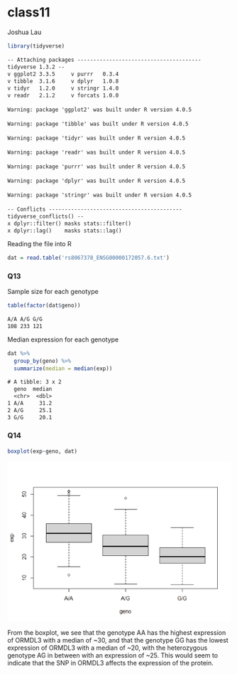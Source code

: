 class11
================
Joshua Lau

``` r
library(tidyverse)
```

    -- Attaching packages --------------------------------------- tidyverse 1.3.2 --
    v ggplot2 3.3.5     v purrr   0.3.4
    v tibble  3.1.6     v dplyr   1.0.8
    v tidyr   1.2.0     v stringr 1.4.0
    v readr   2.1.2     v forcats 1.0.0

    Warning: package 'ggplot2' was built under R version 4.0.5

    Warning: package 'tibble' was built under R version 4.0.5

    Warning: package 'tidyr' was built under R version 4.0.5

    Warning: package 'readr' was built under R version 4.0.5

    Warning: package 'purrr' was built under R version 4.0.5

    Warning: package 'dplyr' was built under R version 4.0.5

    Warning: package 'stringr' was built under R version 4.0.5

    -- Conflicts ------------------------------------------ tidyverse_conflicts() --
    x dplyr::filter() masks stats::filter()
    x dplyr::lag()    masks stats::lag()

Reading the file into R

``` r
dat = read.table('rs8067378_ENSG00000172057.6.txt')
```

### Q13

Sample size for each genotype

``` r
table(factor(dat$geno))
```


    A/A A/G G/G 
    108 233 121 

Median expression for each genotype

``` r
dat %>% 
  group_by(geno) %>%
  summarize(median = median(exp))
```

    # A tibble: 3 x 2
      geno  median
      <chr>  <dbl>
    1 A/A     31.2
    2 A/G     25.1
    3 G/G     20.1

### Q14

``` r
boxplot(exp~geno, dat)
```

![](class11_files/figure-commonmark/unnamed-chunk-10-1.png)

From the boxplot, we see that the genotype AA has the highest expression
of ORMDL3 with a median of \~30, and that the genotype GG has the lowest
expression of ORMDL3 with a median of \~20, with the heterozygous
genotype AG in between with an expression of \~25. This would seem to
indicate that the SNP in ORMDL3 affects the expression of the protein.
